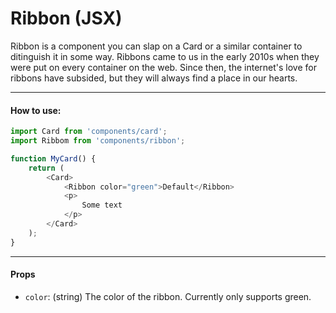 Ribbon (JSX)
====================

Ribbon is a component you can slap on a Card or a similar container to ditinguish it in
some way. Ribbons came to us in the early 2010s when they were put on every container on the web.
Since then, the internet's love for ribbons have subsided, but they will always find a
place in our hearts.

-------

#### How to use:

```js
import Card from 'components/card';
import Ribbom from 'components/ribbon';

function MyCard() {
	return (
		<Card>
			<Ribbon color="green">Default</Ribbon>
			<p>
				Some text
			</p>
		</Card>
	);
}
```

--------

#### Props

* `color`: (string) The color of the ribbon. Currently only supports green.
